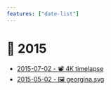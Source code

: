 ```yaml
---
features: ["date-list"]
---
```

# 📅 2015

* [2015-07-02 - 📽️ 4K timelapse](https://youtu.be/coLN0bB6X1g)
* [2015-05-02 - 🖼️ georgina.svg](05/64-zoo-legs)

